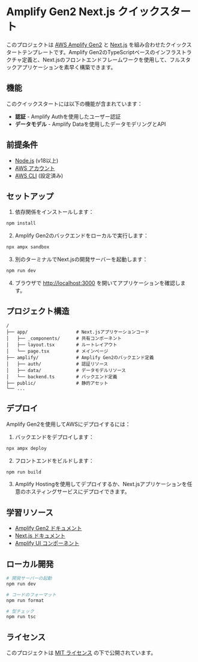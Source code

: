 # Amplify Gen2 Next.js クイックスタート

このプロジェクトは [AWS Amplify Gen2](https://docs.amplify.aws/gen2/) と [Next.js](https://nextjs.org/) を組み合わせたクイックスタートテンプレートです。Amplify Gen2のTypeScriptベースのインフラストラクチャ定義と、Next.jsのフロントエンドフレームワークを使用して、フルスタックアプリケーションを素早く構築できます。

## 機能

このクイックスタートには以下の機能が含まれています：

- **認証** - Amplify Authを使用したユーザー認証
- **データモデル** - Amplify Dataを使用したデータモデリングとAPI

## 前提条件

- [Node.js](https://nodejs.org/) (v18以上)
- [AWS アカウント](https://aws.amazon.com/)
- [AWS CLI](https://aws.amazon.com/cli/) (設定済み)

## セットアップ

1. 依存関係をインストールします：

```bash
npm install
```

2. Amplify Gen2のバックエンドをローカルで実行します：

```bash
npx ampx sandbox
```

3. 別のターミナルでNext.jsの開発サーバーを起動します：

```bash
npm run dev
```

4. ブラウザで [http://localhost:3000](http://localhost:3000) を開いてアプリケーションを確認します。

## プロジェクト構造

```
/
├── app/                  # Next.jsアプリケーションコード
│   ├── _components/      # 共有コンポーネント
│   ├── layout.tsx        # ルートレイアウト
│   └── page.tsx          # メインページ
├── amplify/              # Amplify Gen2のバックエンド定義
│   ├── auth/             # 認証リソース
│   ├── data/             # データモデルリソース
│   └── backend.ts        # バックエンド定義
├── public/               # 静的アセット
└── ...
```

## デプロイ

Amplify Gen2を使用してAWSにデプロイするには：

1. バックエンドをデプロイします：

```bash
npx ampx deploy
```

2. フロントエンドをビルドします：

```bash
npm run build
```

3. Amplify Hostingを使用してデプロイするか、Next.jsアプリケーションを任意のホスティングサービスにデプロイできます。

## 学習リソース

- [Amplify Gen2 ドキュメント](https://docs.amplify.aws/gen2/)
- [Next.js ドキュメント](https://nextjs.org/docs)
- [Amplify UI コンポーネント](https://ui.docs.amplify.aws/)

## ローカル開発

```bash
# 開発サーバーの起動
npm run dev

# コードのフォーマット
npm run format

# 型チェック
npm run tsc
```

## ライセンス

このプロジェクトは [MIT ライセンス](LICENSE) の下で公開されています。
